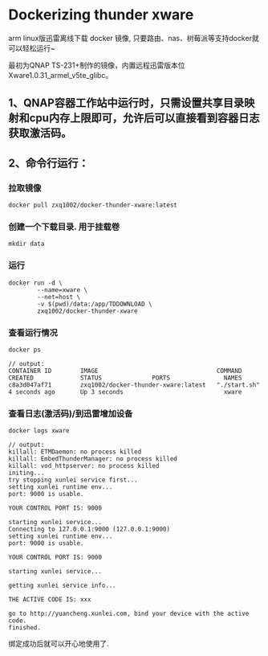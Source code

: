 # Dockerizing thunder xware
arm linux版迅雷离线下载 docker 镜像, 只要路由、nas、树莓派等支持docker就可以轻松运行~

最初为QNAP TS-231+制作的镜像，内置远程迅雷版本位Xware1.0.31_armel_v5te_glibc。

## 1、QNAP容器工作站中运行时，只需设置共享目录映射和cpu内存上限即可，允许后可以直接看到容器日志获取激活码。

## 2、命令行运行：
### 拉取镜像

```
docker pull zxq1002/docker-thunder-xware:latest
```

### 创建一个下载目录. 用于挂载卷

```
mkdir data
```

### 运行

```
docker run -d \
        --name=xware \
        --net=host \
        -v $(pwd)/data:/app/TDDOWNLOAD \
        zxq1002/docker-thunder-xware
```

### 查看运行情况

```
docker ps
```

```
// output:
CONTAINER ID        IMAGE                                 COMMAND             CREATED             STATUS              PORTS               NAMES
c8a3d047af71        zxq1002/docker-thunder-xware:latest   "./start.sh"        4 seconds ago       Up 3 seconds                            xware
```

### 查看日志(激活码)/到迅雷增加设备

```
docker logs xware
```

```
// output:
killall: ETMDaemon: no process killed
killall: EmbedThunderManager: no process killed
killall: vod_httpserver: no process killed
initing...
try stopping xunlei service first...
setting xunlei runtime env...
port: 9000 is usable.

YOUR CONTROL PORT IS: 9000

starting xunlei service...
Connecting to 127.0.0.1:9000 (127.0.0.1:9000)
setting xunlei runtime env...
port: 9000 is usable.

YOUR CONTROL PORT IS: 9000

starting xunlei service...

getting xunlei service info...

THE ACTIVE CODE IS: xxx

go to http://yuancheng.xunlei.com, bind your device with the active code.
finished.
```

绑定成功后就可以开心地使用了.




